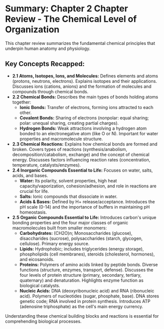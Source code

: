 # Summary: Chapter 2 Chapter Review - The Chemical Level of Organization

This chapter review summarizes the fundamental chemical principles that underpin human anatomy and physiology.

## Key Concepts Recapped:

*   **2.1 Atoms, Isotopes, Ions, and Molecules:** Defines elements and atoms (protons, neutrons, electrons). Explains isotopes and their applications. Discusses ions (cations, anions) and the formation of molecules and compounds through chemical bonds.
*   **2.2 Chemical Bonds:** Describes the main types of bonds holding atoms together:
    *   **Ionic Bonds:** Transfer of electrons, forming ions attracted to each other.
    *   **Covalent Bonds:** Sharing of electrons (nonpolar: equal sharing; polar: unequal sharing, creating partial charges).
    *   **Hydrogen Bonds:** Weak attractions involving a hydrogen atom bonded to an electronegative atom (like O or N). Important for water properties and macromolecule structure.
*   **2.3 Chemical Reactions:** Explains how chemical bonds are formed and broken. Covers types of reactions (synthesis/anabolism, decomposition/catabolism, exchange) and the concept of chemical energy. Discusses factors influencing reaction rates (concentration, temperature, catalysts/enzymes).
*   **2.4 Inorganic Compounds Essential to Life:** Focuses on water, salts, acids, and bases.
    *   **Water:** Its polarity, solvent properties, high heat capacity/vaporization, cohesion/adhesion, and role in reactions are crucial for life.
    *   **Salts:** Ionic compounds that dissociate in water.
    *   **Acids & Bases:** Defined by H+ release/acceptance. Introduces the pH scale (0-14) and the importance of buffers in maintaining pH homeostasis.
*   **2.5 Organic Compounds Essential to Life:** Introduces carbon's unique bonding properties and the four major classes of organic macromolecules built from smaller monomers:
    *   **Carbohydrates:** (CH2O)n; Monosaccharides (glucose), disaccharides (sucrose), polysaccharides (starch, glycogen, cellulose). Primary energy source.
    *   **Lipids:** Hydrophobic; includes triglycerides (energy storage), phospholipids (cell membranes), steroids (cholesterol, hormones), and eicosanoids.
    *   **Proteins:** Polymers of amino acids linked by peptide bonds. Diverse functions (structure, enzymes, transport, defense). Discusses the four levels of protein structure (primary, secondary, tertiary, quaternary) and denaturation. Highlights enzyme function as biological catalysts.
    *   **Nucleic Acids:** DNA (deoxyribonucleic acid) and RNA (ribonucleic acid). Polymers of nucleotides (sugar, phosphate, base). DNA stores genetic code; RNA involved in protein synthesis. Introduces ATP (adenosine triphosphate) as the cell's main energy currency.

Understanding these chemical building blocks and reactions is essential for comprehending biological processes.

